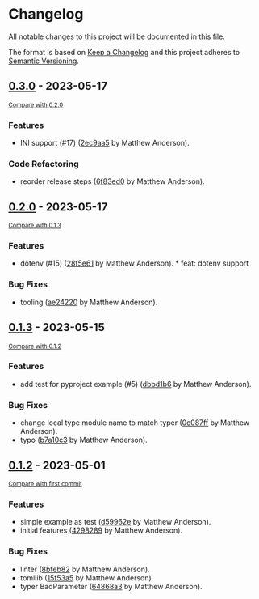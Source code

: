 # Changelog

All notable changes to this project will be documented in this file.

The format is based on [Keep a Changelog](http://keepachangelog.com/en/1.0.0/)
and this project adheres to [Semantic Versioning](http://semver.org/spec/v2.0.0.html).

<!-- insertion marker -->
## [0.3.0](https://github.com/maxb2/typer-config/releases/tag/0.3.0) - 2023-05-17

<small>[Compare with 0.2.0](https://github.com/maxb2/typer-config/compare/0.2.0...0.3.0)</small>

### Features

- INI support (#17) ([2ec9aa5](https://github.com/maxb2/typer-config/commit/2ec9aa5dbacb5d4f08ccaffb0b2d80d492355fef) by Matthew Anderson).

### Code Refactoring

- reorder release steps ([6f83ed0](https://github.com/maxb2/typer-config/commit/6f83ed0192447fb2c477d31f6006c1ce71b6da25) by Matthew Anderson).

## [0.2.0](https://github.com/maxb2/typer-config/releases/tag/0.2.0) - 2023-05-17

<small>[Compare with 0.1.3](https://github.com/maxb2/typer-config/compare/0.1.3...0.2.0)</small>

### Features

- dotenv (#15) ([28f5e61](https://github.com/maxb2/typer-config/commit/28f5e611a9885693ac3c7c156095b5f6fd3ac7e7) by Matthew Anderson). * feat: dotenv support

### Bug Fixes

- tooling ([ae24220](https://github.com/maxb2/typer-config/commit/ae242202635cc02e1a4aa7e7258ee2e78886c22b) by Matthew Anderson).

## [0.1.3](https://github.com/maxb2/typer-config/releases/tag/0.1.3) - 2023-05-15

<small>[Compare with 0.1.2](https://github.com/maxb2/typer-config/compare/0.1.2...0.1.3)</small>

### Features

- add test for pyproject example (#5) ([dbbd1b6](https://github.com/maxb2/typer-config/commit/dbbd1b6fcb0154b8455309fb642543a4d12b4c6a) by Matthew Anderson).

### Bug Fixes

- change local type module name to match typer ([0c087ff](https://github.com/maxb2/typer-config/commit/0c087ff29922215ba2d5060b9e19f54b5450dfdb) by Matthew Anderson).
- typo ([b7a10c3](https://github.com/maxb2/typer-config/commit/b7a10c3bd035974153a94d0bdd2dd64a9f76fe18) by Matthew Anderson).

## [0.1.2](https://github.com/maxb2/typer-config/releases/tag/0.1.2) - 2023-05-01

<small>[Compare with first commit](https://github.com/maxb2/typer-config/compare/04821fd8f76abb5309e10d2602227d05098d86e3...0.1.2)</small>

### Features

- simple example as test ([d59962e](https://github.com/maxb2/typer-config/commit/d59962e24cdbe50db6eb632bbb5ca49922955639) by Matthew Anderson).
- initial features ([4298289](https://github.com/maxb2/typer-config/commit/4298289ac4ff041e5481d837f3ab38a00f052707) by Matthew Anderson).

### Bug Fixes

- linter ([8bfeb82](https://github.com/maxb2/typer-config/commit/8bfeb822906302c1021d5979404ed644284a87be) by Matthew Anderson).
- tomllib ([15f53a5](https://github.com/maxb2/typer-config/commit/15f53a5c6d9a90d99a7c17f020269177bd799ac3) by Matthew Anderson).
- typer BadParameter ([64868a3](https://github.com/maxb2/typer-config/commit/64868a33a6bb6a5833c40a02c6e2771b10a16cbc) by Matthew Anderson).
